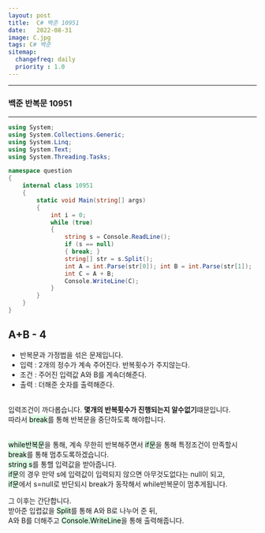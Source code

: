 ```yaml
---
layout: post
title:  C# 백준 10951
date:   2022-08-31
image: C.jpg
tags: C# 백준
sitemap:
  changefreq: daily
  priority : 1.0
---
```


---
### 백준 반복문 10951
---

```c#
using System;
using System.Collections.Generic;
using System.Linq;
using System.Text;
using System.Threading.Tasks;

namespace question
{
    internal class 10951
    {
        static void Main(string[] args)
        {
            int i = 0;
            while (true)
            {
                string s = Console.ReadLine();
                if (s == null)
                { break; }
                string[] str = s.Split();
                int A = int.Parse(str[0]); int B = int.Parse(str[1]);
                int C = A + B;
                Console.WriteLine(C);
            }
        }
    }
}
```

## A+B - 4
  - 반복문과 가정법을 섞은 문제입니다.
  - 입력 : 2개의 정수가 계속 주어진다. 반복횟수가 주지않는다.
  - 조건 : 주어진 입력값 A와 B를 계속더해준다.
  - 출력 : 더해준 숫자를 출력해준다.<br><br>

입력조건이 까다롭습니다. **몇개의 반복횟수가 진행되는지 알수없기**떄문입니다.<br>
따라서 <mark style='background-color: #dcffe4'>break</mark>를 통해 반복문을 중단하도록 해야합니다.<br><br>

<mark style='background-color: #dcffe4'>while반복문</mark>을 통해, 계속 무한히 반복해주면서 <mark style='background-color: #dcffe4'>if문</mark>을 통해 특정조건이 만족할시<br> <mark style='background-color: #dcffe4'>break</mark>를 통해 멈추도록하겠습니다.<br>
<mark style='background-color: #dcffe4'>string s</mark>를 통핼 입력값을 받아줍니다.<br>
<mark style='background-color: #dcffe4'>if문</mark>의 경우 만약 s에 입력값이 입력되지 않으면 아무것도없다는 null이 되고,<br>
<mark style='background-color: #dcffe4'>if문</mark>에서 s=null로 반단되시 break가 동작해서 while반복문이 멈추게됩니다.<br>

그 이후는 간단합니다. <br>
받아준 입렵값을 <mark style='background-color: #dcffe4'>Split</mark>를 통해 A와 B로 나누어 준 뒤,<br>
A와 B를 더해주고 <mark style='background-color: #dcffe4'>Console.WriteLine</mark>을 통해 출력해줍니다.


